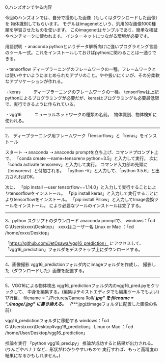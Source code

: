 0,ハンズオンでやる内容

今回のハンズオンでは、自分で撮影した画像（もしくはダウンロードした画像）を
物体識別してもらいます。
モデルはimagenetという、汎用的な画像1000種類を学習させたものを使います。
このimagenetはサンプルであり、簡単な検証やベンチマークに使われます。
インターネットにつながる環境が必要です。

用語説明
・anaconda    pythonというデータ解析向けに強いプログラミング言語のツール一式。これをインストールしておけばpythonに関わることは一通りできる。

・tensorflow   ディープラーニングのフレームワークの一種。フレームワークとは使いやすいようにまとめられたアプリのこと。やや扱いにくいが、その分柔軟なアプリケーションが作れる。

・keras　　　ディープラーニングのフレームワークの一種。 tensorflowは上記pythonによるプログラミングが必要だが、kerasはプログラミングも必要最低限で、実行できるように作られている。

・vgg16　　　ニューラルネットワークの種類の名前。　物体識別、物体検知に使われる。

-----------------------------------------------------------------------

2、 ディープラーニング用フレームワーク「tensorflow」と「keras」をインストール

スタート ➝ anaconda ➝ anaconda promptを立ち上げ、コマンドプロンプト上で、
「conda create --name=tensorenv python=3.5」と入力して実行。
次に「conda activate tensorenv」と入力して実行。
コマンド入力部の先頭に（tensorenv）と付加される。
「python -V」と入力して、「python 3.5.6」と出力されればOK。

次に、
「pip install --user tensorflow==1.14.0」と入力して実行することによりtensorflowをインストール。
「pip install keras」と入力して実行することによりtensorflowをインストール。
「pip install Pillow」と入力してImage変換ツールをインストール。
により必要なツールのインストールは完了する。


-----------------------------------------------------------------------

3、python スクリプトのダウンロード
anaconda promptで、
windows：「cd  C:\Users\xxxx\Desktop」　xxxxはユーザー名
Linux or Mac ：「cd  /home/xxxx/Desktop」

「https://github.com/JetOsawa/vgg16_prediction」
にアクセスして、「vgg16_prediction」フォルダをデスクトップ上にダウンロードする。


-----------------------------------------------------------------------

4、画像撮影
vgg16_predictionフォルダ内にimageフォルダを作成し、
撮影した（ダウンロードした）画像を配置する。


-----------------------------------------------------------------------

5、VGG16による物体検出
vgg16_predictionフォルダ内のvgg16_pred.pyをクリックして、
中身を編集する。(編集はテキストエディタでも編集ツールでもよい)
17行目、
filename = "./Pictures/Camera Roll/***.jpg"
を
filename = "./image/**********.jpg"
に書き換える。
（**********.jpgはimageフォルダに配置した画像の名前）

vgg16_predictionフォルダに移動する
windows：「cd  C:\Users\xxxx\Desktop¥vgg16_prediction」
Linux or Mac ：「cd  /home/User/Desktop/vgg16_prediction」

推論を実行
「python vgg16_pred.py」
推論が成功すると結果が出力される。
(りんごやバナナなど、形状がわかりやすいもので
実行すれば、もっと高精度の結果になるかもしれません。)

